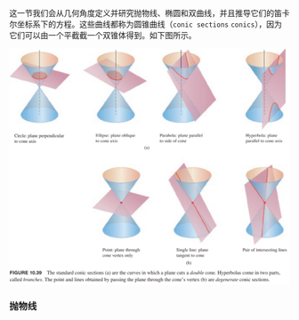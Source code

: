 这一节我们会从几何角度定义并研究抛物线、椭圆和双曲线，并且推导它们的笛卡尔坐标系下的方程。这些曲线都称为圆锥曲线（`conic sections` `conics`），因为它们可以由一个平截截一个双锥体得到。如下图所示。

![](060.010.png)

### 抛物线
